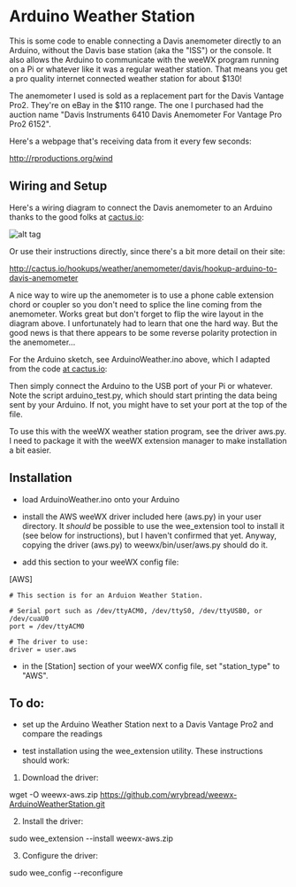 # Arduino Weather Station

This is some code to enable connecting a Davis anemometer directly to an Arduino, without the Davis base station (aka the "ISS") or the console. It also allows the Arduino to communicate with the weeWX program running on a Pi or whatever like it was a regular weather station. That means you get a pro quality internet connected weather station for about $130!

The anemometer I used is sold as a replacement part for the Davis Vantage Pro2. They're on eBay in the $110 range. The one I purchased had the auction name "Davis Instruments 6410 Davis Anemometer For Vantage Pro Pro2 6152". 

Here's a webpage that's receiving data from it every few seconds:

http://rproductions.org/wind


## Wiring and Setup

Here's a wiring diagram to connect the Davis anemometer to an Arduino thanks to the good folks at [cactus.io](http://cactus.io/hookups/weather/anemometer/davis/hookup-arduino-to-davis-anemometer):

![alt tag](https://github.com/wrybread/ArduinoWeatherStation/raw/master/arduino-to-davis-anemometer-hookup-circuit.jpg)

Or use their instructions directly, since there's a bit more detail on their site:

http://cactus.io/hookups/weather/anemometer/davis/hookup-arduino-to-davis-anemometer

A nice way to wire up the anemometer is to use a phone cable extension chord or coupler so you don't need to splice the line coming from the anemometer. Works great but don't forget to flip the wire layout in the diagram above. I unfortunately had to learn that one the hard way. But the good news is that there appears to be some reverse polarity protection in the anemometer...

For the Arduino sketch, see ArduinoWeather.ino above, which I adapted from the code [at cactus.io](http://cactus.io/hookups/weather/anemometer/davis/hookup-arduino-to-davis-anemometer):

Then simply connect the Arduino to the USB port of your Pi or whatever. Note the script arduino_test.py, which should start printing the data being sent by your Arduino. If not, you might have to set your port at the top of the file.

To use this with the weeWX weather station program, see the driver aws.py. I need to package it with the weeWX extension manager to make installation a bit easier.


## Installation 

- load ArduinoWeather.ino onto your Arduino

- install the AWS weeWX driver included here (aws.py) in your user directory. It *should* be possible to use the wee_extension tool to install it (see below for instructions), but I haven't confirmed that yet. Anyway, copying the driver (aws.py) to weewx/bin/user/aws.py should do it.

- add this section to your weeWX config file:

[AWS]

    # This section is for an Arduion Weather Station.

    # Serial port such as /dev/ttyACM0, /dev/ttyS0, /dev/ttyUSB0, or /dev/cuaU0
    port = /dev/ttyACM0

    # The driver to use:
    driver = user.aws

- in the [Station] section of your weeWX config file, set "station_type" to "AWS".



## To do:

- set up the Arduino Weather Station next to a Davis Vantage Pro2 and compare the readings

- test installation using the wee_extension utility. These instructions should work:

1) Download the driver:

wget -O weewx-aws.zip https://github.com/wrybread/weewx-ArduinoWeatherStation.git

2) Install the driver:

sudo wee_extension --install weewx-aws.zip

3) Configure the driver:

sudo wee_config --reconfigure
